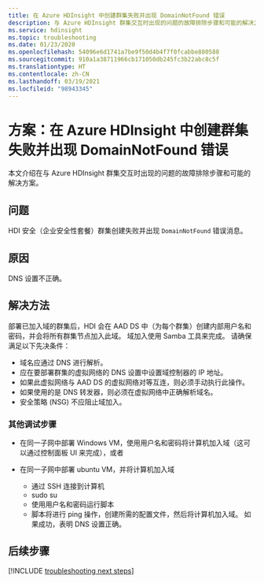 ```yaml
---
title: 在 Azure HDInsight 中创建群集失败并出现 DomainNotFound 错误
description: 与 Azure HDInsight 群集交互时出现的问题的故障排除步骤和可能的解决方法
ms.service: hdinsight
ms.topic: troubleshooting
ms.date: 01/23/2020
ms.openlocfilehash: 54096e6d1741a7be9f50d4b4f7f0fcabbe880588
ms.sourcegitcommit: 910a1a38711966cb171050db245fc3b22abc8c5f
ms.translationtype: HT
ms.contentlocale: zh-CN
ms.lasthandoff: 03/19/2021
ms.locfileid: "98943345"
---
```

# <a name="scenario-cluster-creation-fails-with-domainnotfound-error-in-azure-hdinsight"></a>方案：在 Azure HDInsight 中创建群集失败并出现 DomainNotFound 错误

本文介绍在与 Azure HDInsight 群集交互时出现的问题的故障排除步骤和可能的解决方案。

## <a name="issue"></a>问题

HDI 安全（企业安全性套餐）群集创建失败并出现 `DomainNotFound` 错误消息。

## <a name="cause"></a>原因

DNS 设置不正确。

## <a name="resolution"></a>解决方法

部署已加入域的群集后，HDI 会在 AAD DS 中（为每个群集）创建内部用户名和密码，并会将所有群集节点加入此域。 域加入使用 Samba 工具来完成。 请确保满足以下先决条件：

* 域名应通过 DNS 进行解析。
* 应在要部署群集的虚拟网络的 DNS 设置中设置域控制器的 IP 地址。
* 如果此虚拟网络与 AAD DS 的虚拟网络对等互连，则必须手动执行此操作。
* 如果使用的是 DNS 转发器，则必须在虚拟网络中正确解析域名。
* 安全策略 (NSG) 不应阻止域加入。

### <a name="additional-debugging-steps"></a>其他调试步骤

* 在同一子网中部署 Windows VM，使用用户名和密码将计算机加入域（这可以通过控制面板 UI 来完成），或者

* 在同一子网中部署 ubuntu VM，并将计算机加入域
  * 通过 SSH 连接到计算机
  * sudo su
  * 使用用户名和密码运行脚本
  * 脚本将进行 ping 操作，创建所需的配置文件，然后将计算机加入域。 如果成功，表明 DNS 设置正确。

## <a name="next-steps"></a>后续步骤

[!INCLUDE [troubleshooting next steps](../../../includes/hdinsight-troubleshooting-next-steps.md)]